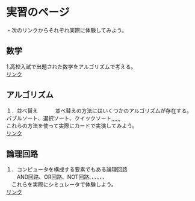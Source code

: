 <h1>実習のページ</h1>

・次のリンクからそれぞれ実際に体験してみよう。<p>


<h2>数学</h2>
1.高校入試で出題された数学をアルゴリズムで考える。<br>
<a href="https://y2020am.github.io/Entrance_Q5">リンク</a>


<h2>アルゴリズム</h2>
１．並べ替え
　　　並べ替えの方法にはいくつかのアルゴリズムが存在する。<br>
   バブルソート、選択ソート、クイックソート,,,,,,<br>
   これらの方法を使って実際にカードで実演してみよう。<br>
   <a href="https://y2020am.github.io/Sorting_cards">リンク</a>

<h2>論理回路</h2>
１．コンピュータを構成する要素でもある論理回路<br>
　　AND回路、OR回路、NOT回路、、、、、、<br>
  　これらを実際にシミュレータで体験しよう。<br>
   <a href="https://www.falstad.com/circuit/">リンク</a>


